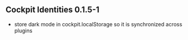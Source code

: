## Cockpit Identities 0.1.5-1

* store dark mode in cockpit.localStorage so it is synchronized across plugins
